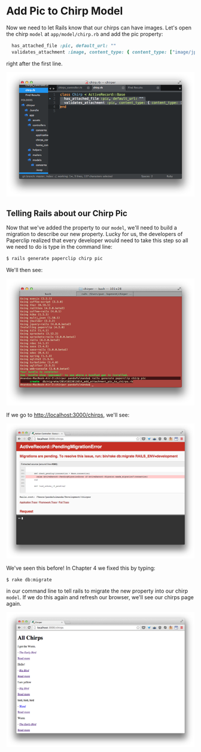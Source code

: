 # Add Pic to Chirp Model

Now we need to let Rails know that our chirps can have images. Let's open the chirp `model` at `app/model/chirp.rb` and add the pic property:

<!-- TODO: would actually like to redo this, where default will be blank...is that possible? -->

```rb
  has_attached_file :pic, default_url: ""
  validates_attachment :image, content_type: { content_type: ["image/jpg", "image/jpeg", "image/png", "image/gif"] }
```

right after the first line.

![](../images/sublime_model_pic_add.png)

## Telling Rails about our Chirp Pic

Now that we've added the property to our `model`, we'll need to build a migration to describe our new property. Lucky for us, the developers of Paperclip realized that every developer would need to take this step so all we need to do is type in the command line:

```bash
$ rails generate paperclip chirp pic
```

We'll then see:

![](../images/terminal_pics_migrate.png)

If we go to [http://localhost:3000/chirps](http://localhost:3000/chirps), we'll see:

![](../images/chrome_error_rake_db_chirps.png)

We've seen this before! In Chapter 4 we fixed this by typing:

```bash
$ rake db:migrate
```

in our command line to tell rails to migrate the new property into our chirp `model`. If we do this again and refresh our browser, we'll see our chirps page again.

![](../images/chrome_all_chirps_again.png)

